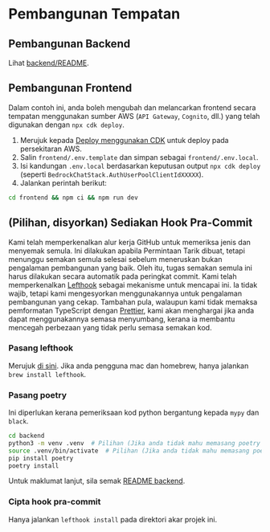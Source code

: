 # Pembangunan Tempatan

## Pembangunan Backend

Lihat [backend/README](../backend/README_ms-MY.md).

## Pembangunan Frontend

Dalam contoh ini, anda boleh mengubah dan melancarkan frontend secara tempatan menggunakan sumber AWS (`API Gateway`, `Cognito`, dll.) yang telah digunakan dengan `npx cdk deploy`.

1. Merujuk kepada [Deploy menggunakan CDK](../README.md#deploy-using-cdk) untuk deploy pada persekitaran AWS.
2. Salin `frontend/.env.template` dan simpan sebagai `frontend/.env.local`.
3. Isi kandungan `.env.local` berdasarkan keputusan output `npx cdk deploy` (seperti `BedrockChatStack.AuthUserPoolClientIdXXXXX`).
4. Jalankan perintah berikut:

```zsh
cd frontend && npm ci && npm run dev
```

## (Pilihan, disyorkan) Sediakan Hook Pra-Commit

Kami telah memperkenalkan alur kerja GitHub untuk memeriksa jenis dan menyemak semula. Ini dilakukan apabila Permintaan Tarik dibuat, tetapi menunggu semakan semula selesai sebelum meneruskan bukan pengalaman pembangunan yang baik. Oleh itu, tugas semakan semula ini harus dilakukan secara automatik pada peringkat commit. Kami telah memperkenalkan [Lefthook](https://github.com/evilmartians/lefthook?tab=readme-ov-file#install) sebagai mekanisme untuk mencapai ini. Ia tidak wajib, tetapi kami mengesyorkan menggunakannya untuk pengalaman pembangunan yang cekap. Tambahan pula, walaupun kami tidak memaksa pemformatan TypeScript dengan [Prettier](https://prettier.io/), kami akan menghargai jika anda dapat menggunakannya semasa menyumbang, kerana ia membantu mencegah perbezaan yang tidak perlu semasa semakan kod.

### Pasang lefthook

Merujuk [di sini](https://github.com/evilmartians/lefthook#install). Jika anda pengguna mac dan homebrew, hanya jalankan `brew install lefthook`.

### Pasang poetry

Ini diperlukan kerana pemeriksaan kod python bergantung kepada `mypy` dan `black`.

```sh
cd backend
python3 -m venv .venv  # Pilihan (Jika anda tidak mahu memasang poetry pada env anda)
source .venv/bin/activate  # Pilihan (Jika anda tidak mahu memasang poetry pada env anda)
pip install poetry
poetry install
```

Untuk maklumat lanjut, sila semak [README backend](../backend/README_ms-MY.md).

### Cipta hook pra-commit

Hanya jalankan `lefthook install` pada direktori akar projek ini.